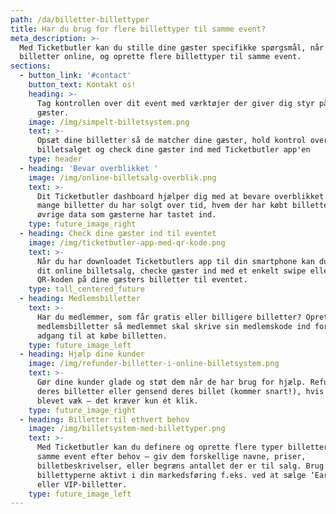 ```yaml
---
path: /da/billetter-billettyper
title: Har du brug for flere billettyper til samme event?
meta_description: >-
  Med Ticketbutler kan du stille dine gæster specifikke spørgsmål, når du sælger
  billetter online, og oprette flere billettyper til samme event. 
sections:
  - button_link: '#contact'
    button_text: Kontakt os!
    heading: >-
      Tag kontrollen over dit event med værktøjer der giver dig styr på dine
      gæster.
    image: /img/simpelt-billetsystem.png
    text: >-
      Opsæt dine billetter så de matcher dine gæster, hold kontrol over
      billetsalget og check dine gæster ind med Ticketbutler app'en
    type: header
  - heading: 'Bevar overblikket '
    image: /img/online-billetsalg-overblik.png
    text: >-
      Dit Ticketbutler dashboard hjælper dig med at bevare overblikket over hvor
      mange billetter du har solgt over tid, hvem der har købt billetter og den
      øvrige data som gæsterne har tastet ind. 
    type: future_image_right
  - heading: Check dine gæster ind til eventet
    image: /img/ticketbutler-app-med-qr-kode.png
    text: >-
      Når du har downloadet Ticketbutlers app til din smartphone kan du følge
      dit online billetsalg, checke gæster ind med et enkelt swipe eller scanne
      QR-koden på dine gæsters billetter til eventet.
    type: tall_centered_future
  - heading: Medlemsbilletter
    text: >-
      Har du medlemmer, som får gratis eller billigere billetter? Opret
      medlemsbilletter så medlemmet skal skrive sin medlemskode ind for at få
      adgang til at købe billetten.
    type: future_image_left
  - heading: Hjælp dine kunder
    image: /img/refunder-billetter-i-online-billetsystem.png
    text: >-
      Gør dine kunder glade og støt dem når de har brug for hjælp. Refundér
      deres billetter eller gensend deres billet (kommer snart!), hvis den er
      blevet væk – det kræver kun ét klik.  
    type: future_image_right
  - heading: Billetter til ethvert behov
    image: /img/billetsystem-med-billettyper.png
    text: >-
      Med Ticketbutler kan du definere og oprette flere typer billetter til
      samme event efter behov – giv dem forskellige navne, priser,
      billetbeskrivelser, eller begræns antallet der er til salg. Brug
      billettyperne aktivt i din markedsføring f.eks. ved at sælge ‘Early bird’-
      eller VIP-billetter.
    type: future_image_left
---
```


